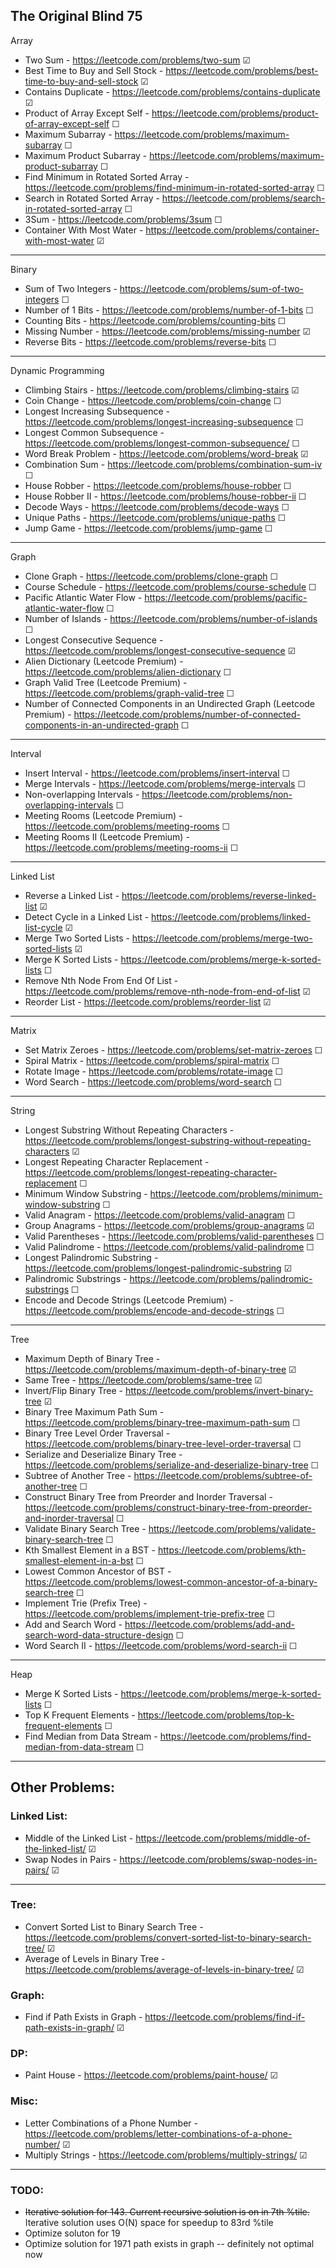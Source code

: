 ## The Original Blind 75

Array

- Two Sum - https://leetcode.com/problems/two-sum &#9745;
- Best Time to Buy and Sell Stock - https://leetcode.com/problems/best-time-to-buy-and-sell-stock &#9745;
- Contains Duplicate - https://leetcode.com/problems/contains-duplicate &#9745;
- Product of Array Except Self - https://leetcode.com/problems/product-of-array-except-self &#9744;
- Maximum Subarray - https://leetcode.com/problems/maximum-subarray &#9744;
- Maximum Product Subarray - https://leetcode.com/problems/maximum-product-subarray &#9744;
- Find Minimum in Rotated Sorted Array - https://leetcode.com/problems/find-minimum-in-rotated-sorted-array &#9744;
- Search in Rotated Sorted Array - https://leetcode.com/problems/search-in-rotated-sorted-array &#9744;
- 3Sum - https://leetcode.com/problems/3sum &#9744;
- Container With Most Water - https://leetcode.com/problems/container-with-most-water &#9745;

---

Binary

- Sum of Two Integers - https://leetcode.com/problems/sum-of-two-integers &#9744;
- Number of 1 Bits - https://leetcode.com/problems/number-of-1-bits &#9744;
- Counting Bits - https://leetcode.com/problems/counting-bits &#9744;
- Missing Number - https://leetcode.com/problems/missing-number &#9745;
- Reverse Bits - https://leetcode.com/problems/reverse-bits &#9744;

---

Dynamic Programming

- Climbing Stairs - https://leetcode.com/problems/climbing-stairs &#9745;
- Coin Change - https://leetcode.com/problems/coin-change &#9744;
- Longest Increasing Subsequence - https://leetcode.com/problems/longest-increasing-subsequence &#9744;
- Longest Common Subsequence - https://leetcode.com/problems/longest-common-subsequence/ &#9744;
- Word Break Problem - https://leetcode.com/problems/word-break &#9745;
- Combination Sum - https://leetcode.com/problems/combination-sum-iv &#9744;
- House Robber - https://leetcode.com/problems/house-robber &#9744;
- House Robber II - https://leetcode.com/problems/house-robber-ii &#9744;
- Decode Ways - https://leetcode.com/problems/decode-ways &#9744;
- Unique Paths - https://leetcode.com/problems/unique-paths &#9744;
- Jump Game - https://leetcode.com/problems/jump-game &#9744;

---

Graph

- Clone Graph - https://leetcode.com/problems/clone-graph &#9744;
- Course Schedule - https://leetcode.com/problems/course-schedule &#9744;
- Pacific Atlantic Water Flow - https://leetcode.com/problems/pacific-atlantic-water-flow &#9744;
- Number of Islands - https://leetcode.com/problems/number-of-islands &#9744;
- Longest Consecutive Sequence - https://leetcode.com/problems/longest-consecutive-sequence &#9745;
- Alien Dictionary (Leetcode Premium) - https://leetcode.com/problems/alien-dictionary &#9744;
- Graph Valid Tree (Leetcode Premium) - https://leetcode.com/problems/graph-valid-tree &#9744;
- Number of Connected Components in an Undirected Graph (Leetcode Premium) - https://leetcode.com/problems/number-of-connected-components-in-an-undirected-graph &#9744;

---

Interval

- Insert Interval - https://leetcode.com/problems/insert-interval &#9744;
- Merge Intervals - https://leetcode.com/problems/merge-intervals &#9744;
- Non-overlapping Intervals - https://leetcode.com/problems/non-overlapping-intervals &#9744;
- Meeting Rooms (Leetcode Premium) - https://leetcode.com/problems/meeting-rooms &#9744;
- Meeting Rooms II (Leetcode Premium) - https://leetcode.com/problems/meeting-rooms-ii &#9744;

---

Linked List

- Reverse a Linked List - https://leetcode.com/problems/reverse-linked-list &#9745;
- Detect Cycle in a Linked List - https://leetcode.com/problems/linked-list-cycle &#9745;
- Merge Two Sorted Lists - https://leetcode.com/problems/merge-two-sorted-lists &#9745;
- Merge K Sorted Lists - https://leetcode.com/problems/merge-k-sorted-lists &#9744;
- Remove Nth Node From End Of List - https://leetcode.com/problems/remove-nth-node-from-end-of-list &#9745;
- Reorder List - https://leetcode.com/problems/reorder-list &#9745;

---

Matrix

- Set Matrix Zeroes - https://leetcode.com/problems/set-matrix-zeroes &#9744;
- Spiral Matrix - https://leetcode.com/problems/spiral-matrix &#9744;
- Rotate Image - https://leetcode.com/problems/rotate-image &#9744;
- Word Search - https://leetcode.com/problems/word-search &#9744;

---

String

- Longest Substring Without Repeating Characters - https://leetcode.com/problems/longest-substring-without-repeating-characters &#9745;
- Longest Repeating Character Replacement - https://leetcode.com/problems/longest-repeating-character-replacement &#9744;
- Minimum Window Substring - https://leetcode.com/problems/minimum-window-substring &#9744;
- Valid Anagram - https://leetcode.com/problems/valid-anagram &#9744;
- Group Anagrams - https://leetcode.com/problems/group-anagrams &#9745;
- Valid Parentheses - https://leetcode.com/problems/valid-parentheses &#9744;
- Valid Palindrome - https://leetcode.com/problems/valid-palindrome &#9744;
- Longest Palindromic Substring - https://leetcode.com/problems/longest-palindromic-substring &#9745;
- Palindromic Substrings - https://leetcode.com/problems/palindromic-substrings &#9744;
- Encode and Decode Strings (Leetcode Premium) - https://leetcode.com/problems/encode-and-decode-strings &#9744;

---

Tree

- Maximum Depth of Binary Tree - https://leetcode.com/problems/maximum-depth-of-binary-tree &#9745;
- Same Tree - https://leetcode.com/problems/same-tree &#9745;
- Invert/Flip Binary Tree - https://leetcode.com/problems/invert-binary-tree &#9745;
- Binary Tree Maximum Path Sum - https://leetcode.com/problems/binary-tree-maximum-path-sum &#9744;
- Binary Tree Level Order Traversal - https://leetcode.com/problems/binary-tree-level-order-traversal &#9744;
- Serialize and Deserialize Binary Tree - https://leetcode.com/problems/serialize-and-deserialize-binary-tree &#9744;
- Subtree of Another Tree - https://leetcode.com/problems/subtree-of-another-tree &#9744;
- Construct Binary Tree from Preorder and Inorder Traversal - https://leetcode.com/problems/construct-binary-tree-from-preorder-and-inorder-traversal &#9744;
- Validate Binary Search Tree - https://leetcode.com/problems/validate-binary-search-tree &#9744;
- Kth Smallest Element in a BST - https://leetcode.com/problems/kth-smallest-element-in-a-bst &#9744;
- Lowest Common Ancestor of BST - https://leetcode.com/problems/lowest-common-ancestor-of-a-binary-search-tree &#9744;
- Implement Trie (Prefix Tree) - https://leetcode.com/problems/implement-trie-prefix-tree &#9744;
- Add and Search Word - https://leetcode.com/problems/add-and-search-word-data-structure-design &#9744;
- Word Search II - https://leetcode.com/problems/word-search-ii &#9744;

---

Heap

- Merge K Sorted Lists - https://leetcode.com/problems/merge-k-sorted-lists &#9744;
- Top K Frequent Elements - https://leetcode.com/problems/top-k-frequent-elements &#9744;
- Find Median from Data Stream - https://leetcode.com/problems/find-median-from-data-stream &#9744;

---

## Other Problems:

### Linked List:
- Middle of the Linked List - https://leetcode.com/problems/middle-of-the-linked-list/ &#9745;
- Swap Nodes in Pairs - https://leetcode.com/problems/swap-nodes-in-pairs/ &#9745;

---

### Tree:
- Convert Sorted List to Binary Search Tree - https://leetcode.com/problems/convert-sorted-list-to-binary-search-tree/ &#9745;
- Average of Levels in Binary Tree - https://leetcode.com/problems/average-of-levels-in-binary-tree/ &#9745; 

### Graph:
- Find if Path Exists in Graph - https://leetcode.com/problems/find-if-path-exists-in-graph/ &#9745; 

### DP:
- Paint House - https://leetcode.com/problems/paint-house/ &#9745; 

### Misc:
- Letter Combinations of a Phone Number - https://leetcode.com/problems/letter-combinations-of-a-phone-number/ &#9745;
- Multiply Strings - https://leetcode.com/problems/multiply-strings/ &#9745;

---

### TODO:
- ~~Iterative solution for 143. Current recursive solution is on in 7th %tile.~~ Iterative solution uses O(N) space for speedup to 83rd %tile
- Optimize soluton for 19
- Optimize solution for 1971 path exists in graph -- definitely not optimal now
